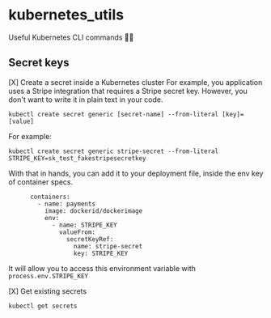 # kubernetes_utils
Useful Kubernetes CLI commands 👷🏽

## Secret keys

[X] Create a secret inside a Kubernetes cluster
For example, you application uses a Stripe integration that requires a Stripe secret key. However, you don't want to write it in plain text in your code.

```
kubectl create secret generic [secret-name] --from-literal [key]=[value]
```
For example:
```
kubectl create secret generic stripe-secret --from-literal STRIPE_KEY=sk_test_fakestripesecretkey
```
With that in hands, you can add it to your deployment file, inside the env key of container specs.
```
      containers:
        - name: payments
          image: dockerid/dockerimage
          env:
            - name: STRIPE_KEY
              valueFrom:
                secretKeyRef:
                  name: stripe-secret
                  key: STRIPE_KEY     
```

It will allow you to access this environment variable with ```process.env.STRIPE_KEY```

[X] Get existing secrets
```
kubectl get secrets
```

